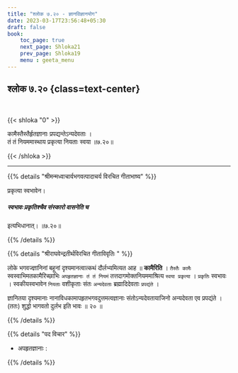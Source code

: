 ```yaml
---
title: "श्लोक ७.२० - ज्ञानविज्ञानयोग"
date: 2023-03-17T23:56:48+05:30
draft: false
book:
    toc_page: true
    next_page: Shloka21
    prev_page: Shloka19
    menu : geeta_menu
---
```



## श्लोक ७.२० {class=text-center}

<br/>

{{< shloka  "0"  >}}

कामैस्तैस्तैर्हृतज्ञानाः प्रपद्यन्तेऽन्यदेवताः ।   
तं तं नियममास्थाय प्रकृत्या नियताः स्वया ॥७.२०॥

{{< /shloka >}}

---

{{% details "श्रीमन्मध्वाचार्यभगवत्पादाचर्य विरचित  गीताभाष्य" %}}

प्रकृत्या स्वभावेन। 
##### स्वभावः प्रकृतिश्चैव संस्कारो वासनेति च 
इत्यभिधानात्। ॥७.२०॥

{{% /details %}}


{{% details "श्रीराघवेन्द्रतीर्थविरचित गीताविवृतिः " %}}

लोके भगवज्ज्ञानिनां बहूनां दृश्यमानत्वात्कथं दौर्लभ्यमित्यत 
आह ॥ **कामैरिति** । `तैस्तैः कामैः` 
स्वस्वाभिमतकामैरिच्छाभिः `अपहृतज्ञानाः तं तं नियमं`
तत्तदागमोक्तनियममाश्रित्य `स्वया प्रकृत्या` । 
`प्रकृतिः` स्वभावः । स्वकीयस्वभावेन `नियताः` वशीकृताः 
संतः `अन्यदेवताः` ब्रह्मादिदेवताः `प्रपद्यंते` ।  

ज्ञानितया दृश्यमानाः नानाविधकामापहृतभगवदुत्तमत्वज्ञानाः 
संतोऽन्यदेवतायाजिनो अन्यदेवता एव प्रपद्यंते ।(ततः) 
शुद्धो भागवतो दुर्लभ इति भावः ॥ २० ॥

{{% /details %}}


{{% details "पद विचार" %}}

- अपहृतज्ञानाः : 

{{% /details %}}
